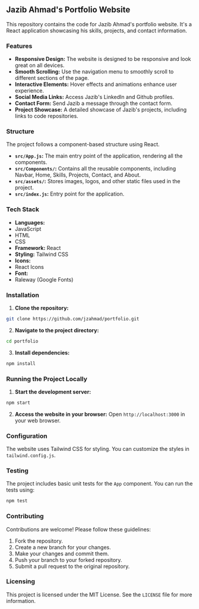 ## Jazib Ahmad's Portfolio Website

This repository contains the code for Jazib Ahmad's portfolio website. It's a React application showcasing his skills,
projects, and contact information.

### Features

* **Responsive Design:** The website is designed to be responsive and look great on all devices.
* **Smooth Scrolling:** Use the navigation menu to smoothly scroll to different sections of the page.
* **Interactive Elements:** Hover effects and animations enhance user experience.
* **Social Media Links:** Access Jazib's LinkedIn and Github profiles.
* **Contact Form:** Send Jazib a message through the contact form.
* **Project Showcase:** A detailed showcase of Jazib's projects, including links to code repositories.

### Structure

The project follows a component-based structure using React.

* **`src/App.js`:** The main entry point of the application, rendering all the components.
* **`src/Components/`:** Contains all the reusable components, including Navbar, Home, Skills, Projects, Contact, and
About.
* **`src/assets/`:** Stores images, logos, and other static files used in the project.
* **`src/index.js`:** Entry point for the application.

### Tech Stack

* **Languages:**
* JavaScript
* HTML
* CSS
* **Framework:** React
* **Styling:** Tailwind CSS
* **Icons:**
* React Icons
* **Font:**
* Raleway (Google Fonts)

### Installation

1. **Clone the repository:**
```bash
git clone https://github.com/jzahmad/portfolio.git
```

2. **Navigate to the project directory:**
```bash
cd portfolio
```

3. **Install dependencies:**
```bash
npm install
```

### Running the Project Locally

1. **Start the development server:**
```bash
npm start
```

2. **Access the website in your browser:**
Open `http://localhost:3000` in your web browser.

### Configuration

The website uses Tailwind CSS for styling. You can customize the styles in `tailwind.config.js`.

### Testing

The project includes basic unit tests for the `App` component. You can run the tests using:

```bash
npm test
```

### Contributing

Contributions are welcome! Please follow these guidelines:

1. Fork the repository.
2. Create a new branch for your changes.
3. Make your changes and commit them.
4. Push your branch to your forked repository.
5. Submit a pull request to the original repository.

### Licensing

This project is licensed under the MIT License. See the `LICENSE` file for more information.
